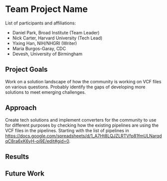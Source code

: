 # Team Project Name

List of participants and affiliations:
- Daniel Park, Broad Institute (Team Leader)
- Nick Carter, Harvard University (Tech Lead)
- Yixing Han, NIH/NHGRI (Writer)
- Maria Burgos-Garay, CDC
- Devesh, University of Birmingham


## Project Goals
Work on a solution landscape of how the community is working on VCF files on various questions. Probably identify the gaps of developing more solutions to meet emerging challenges.

## Approach
Create tech solutions and implement converters for the community to use for different purposes by checking how the existing pipelines are using the VCF files in the pipelines. Starting with the list of pipelines in https://docs.google.com/spreadsheets/d/1_A7Ht8LQJZLRTVfp81fmULNarqdqC8ra6xK6yH-oj9E/edit#gid=0.

## Results

## Future Work
